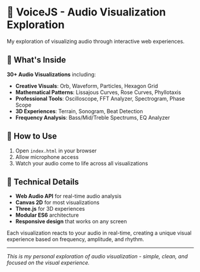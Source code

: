 # 🎵 VoiceJS - Audio Visualization Exploration

My exploration of visualizing audio through interactive web experiences.

## 🎨 What's Inside

**30+ Audio Visualizations** including:
- **Creative Visuals**: Orb, Waveform, Particles, Hexagon Grid
- **Mathematical Patterns**: Lissajous Curves, Rose Curves, Phyllotaxis
- **Professional Tools**: Oscilloscope, FFT Analyzer, Spectrogram, Phase Scope
- **3D Experiences**: Terrain, Sonogram, Beat Detection
- **Frequency Analysis**: Bass/Mid/Treble Spectrums, EQ Analyzer

## 🚀 How to Use

1. Open `index.html` in your browser
2. Allow microphone access
3. Watch your audio come to life across all visualizations

## 🔧 Technical Details

- **Web Audio API** for real-time audio analysis
- **Canvas 2D** for most visualizations  
- **Three.js** for 3D experiences
- **Modular ES6** architecture
- **Responsive design** that works on any screen

Each visualization reacts to your audio in real-time, creating a unique visual experience based on frequency, amplitude, and rhythm.

---

*This is my personal exploration of audio visualization - simple, clean, and focused on the visual experience.*
